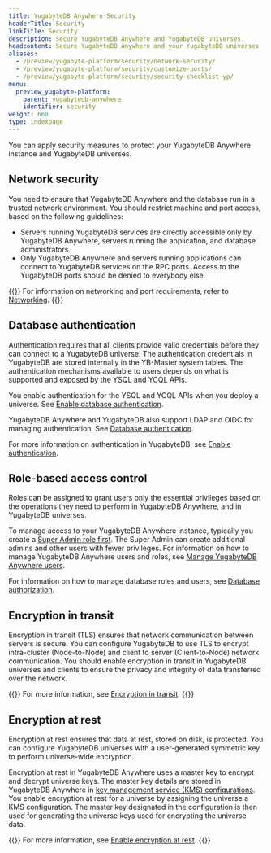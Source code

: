 ```yaml
---
title: YugabyteDB Anywhere Security
headerTitle: Security
linkTitle: Security
description: Secure YugabyteDB Anywhere and YugabyteDB universes.
headcontent: Secure YugabyteDB Anywhere and your YugabyteDB universes
aliases:
  - /preview/yugabyte-platform/security/network-security/
  - /preview/yugabyte-platform/security/customize-ports/
  - /preview/yugabyte-platform/security/security-checklist-yp/
menu:
  preview_yugabyte-platform:
    parent: yugabytedb-anywhere
    identifier: security
weight: 660
type: indexpage
---
```


You can apply security measures to protect your YugabyteDB Anywhere instance and YugabyteDB universes.

## Network security

You need to ensure that YugabyteDB Anywhere and the database run in a trusted network environment. You should restrict machine and port access, based on the following guidelines:

- Servers running YugabyteDB services are directly accessible only by YugabyteDB Anywhere, servers running the application, and database administrators.
- Only YugabyteDB Anywhere and servers running applications can connect to YugabyteDB services on the RPC ports. Access to the YugabyteDB ports should be denied to everybody else.

{{<lead link="../prepare/networking/">}}
For information on networking and port requirements, refer to [Networking](../prepare/networking/).
{{</lead>}}

## Database authentication

Authentication requires that all clients provide valid credentials before they can connect to a YugabyteDB universe. The authentication credentials in YugabyteDB are stored internally in the YB-Master system tables. The authentication mechanisms available to users depends on what is supported and exposed by the YSQL and YCQL APIs.

You enable authentication for the YSQL and YCQL APIs when you deploy a universe. See [Enable database authentication](authorization-platform/#enable-database-authentication).

YugabyteDB Anywhere and YugabyteDB also support LDAP and OIDC for managing authentication. See [Database authentication](authentication/).

For more information on authentication in YugabyteDB, see [Enable authentication](../../secure/enable-authentication/).

## Role-based access control

Roles can be assigned to grant users only the essential privileges based on the operations they need to perform in YugabyteDB Anywhere, and in YugabyteDB universes.

To manage access to your YugabyteDB Anywhere instance, typically you create a [Super Admin role first](../install-yugabyte-platform/create-admin-user/). The Super Admin can create additional admins and other users with fewer privileges. For information on how to manage YugabyteDB Anywhere users and roles, see [Manage YugabyteDB Anywhere users](../administer-yugabyte-platform/anywhere-rbac/).

For information on how to manage database roles and users, see [Database authorization](authorization-platform/).

## Encryption in transit

Encryption in transit (TLS) ensures that network communication between servers is secure. You can configure YugabyteDB to use TLS to encrypt intra-cluster (Node-to-Node) and client to server (Client-to-Node) network communication. You should enable encryption in transit in YugabyteDB universes and clients to ensure the privacy and integrity of data transferred over the network.

{{<lead link="enable-encryption-in-transit/">}}
For more information, see [Encryption in transit](enable-encryption-in-transit/).
{{</lead>}}

## Encryption at rest

Encryption at rest ensures that data at rest, stored on disk, is protected. You can configure YugabyteDB universes with a user-generated symmetric key to perform universe-wide encryption.

Encryption at rest in YugabyteDB Anywhere uses a master key to encrypt and decrypt universe keys. The master key details are stored in YugabyteDB Anywhere in [key management service (KMS) configurations](create-kms-config/aws-kms/). You enable encryption at rest for a universe by assigning the universe a KMS configuration. The master key designated in the configuration is then used for generating the universe keys used for encrypting the universe data.

{{<lead link="enable-encryption-at-rest/">}}
For more information, see [Enable encryption at rest](enable-encryption-at-rest/).
{{</lead>}}
